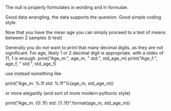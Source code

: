 The null is properly formulates in wording and in formulae.

Good data wrangling, the data supports the question. Good simple coding style.


Now that you have the mean age you can simply proceed to a test of means between 2 samples (t-test)


Generally you do not want to print that many decimal digits, as they are not significant. For age, likely 1 or 2 decimal digit is appropriate. with a stdev of 11, 1 is enough.
print("Age_m:", age_m, "  std:", std_age_m)
print("Age_f:", age_f, "  std:", std_age_f)

use instead something like

print("Age_m: %.1f  std: %.1f"%(age_m, std_age_m))

or more elegantly (and sort of more modern pythonic style)

print("Age_m: {0:.1f} std: {1:.1f}".format(age_m, std_age_m))
